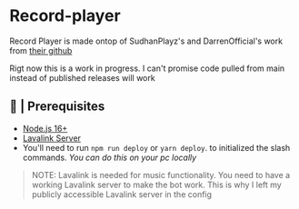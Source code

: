 # Record-player
Record Player is made ontop of SudhanPlayz's and DarrenOfficial's work from [their github](https://github.com/SudhanPlayz/Discord-MusicBot)

Rigt now this is a work in progress. I can't promise code pulled from main instead of published releases will work

## 🚧 | Prerequisites

- [Node.js 16+](https://nodejs.org/en/download/)
- [Lavalink Server](https://code.darrennathanael.com/how-to-lavalink)
- You'll need to run `npm run deploy` or `yarn deploy`. to initialized the slash commands. _You can do this on your pc
  locally_

> NOTE: Lavalink is needed for music functionality. You need to have a working Lavalink server to make the bot work. This is why I left my publicly accessible Lavalink server in the config